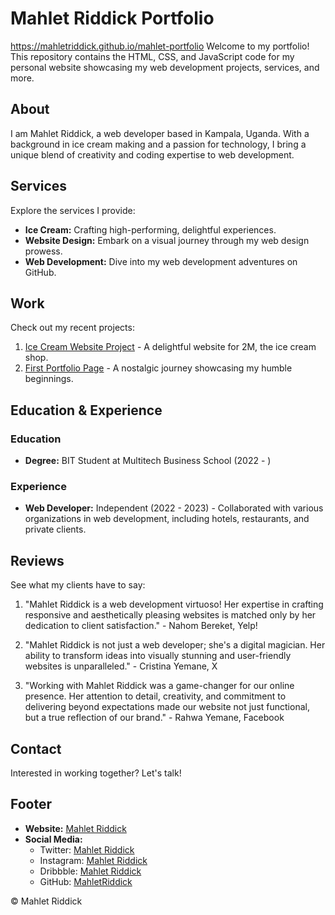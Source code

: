 # Mahlet Riddick Portfolio
https://mahletriddick.github.io/mahlet-portfolio
Welcome to my portfolio! This repository contains the HTML, CSS, and JavaScript code for my personal website showcasing my web development projects, services, and more.

## About
I am Mahlet Riddick, a web developer based in Kampala, Uganda. With a background in ice cream making and a passion for technology, I bring a unique blend of creativity and coding expertise to web development.

## Services
Explore the services I provide:
- **Ice Cream:** Crafting high-performing, delightful experiences.
- **Website Design:** Embark on a visual journey through my web design prowess.
- **Web Development:** Dive into my web development adventures on GitHub.

## Work
Check out my recent projects:
1. [Ice Cream Website Project](./Mahlet-and-Milen-main/2M_index.html) - A delightful website for 2M, the ice cream shop.
2. [First Portfolio Page](./mahlet-portfolio-main/1stindex.html) - A nostalgic journey showcasing my humble beginnings.

## Education & Experience
### Education
- **Degree:** BIT Student at Multitech Business School (2022 - )

### Experience
- **Web Developer:** Independent (2022 - 2023) - Collaborated with various organizations in web development, including hotels, restaurants, and private clients.

## Reviews
See what my clients have to say:
1. "Mahlet Riddick is a web development virtuoso! Her expertise in crafting responsive and aesthetically pleasing websites is matched only by her dedication to client satisfaction." - Nahom Bereket, Yelp!

2. "Mahlet Riddick is not just a web developer; she's a digital magician. Her ability to transform ideas into visually stunning and user-friendly websites is unparalleled." - Cristina Yemane, X

3. "Working with Mahlet Riddick was a game-changer for our online presence. Her attention to detail, creativity, and commitment to delivering beyond expectations made our website not just functional, but a true reflection of our brand." - Rahwa Yemane, Facebook

## Contact
Interested in working together? Let's talk!

## Footer
- **Website:** [Mahlet Riddick](#)
- **Social Media:**
  - Twitter: [Mahlet Riddick](https://www.x.com)
  - Instagram: [Mahlet Riddick](https://www.instagram.com)
  - Dribbble: [Mahlet Riddick](https://www.dribble.com)
  - GitHub: [MahletRiddick](https://www.github.com/MahletRiddick/)

© Mahlet Riddick

